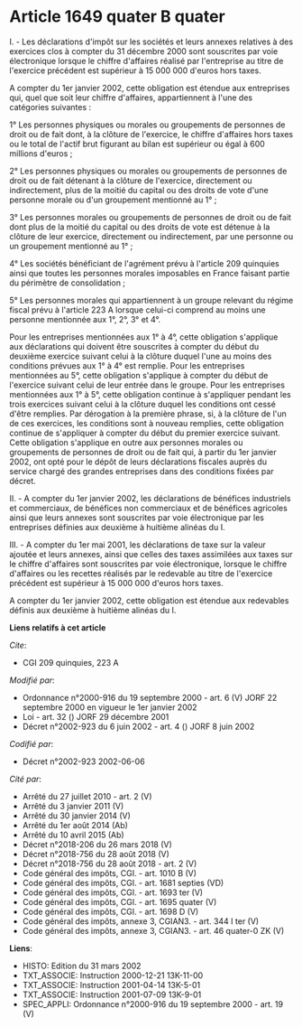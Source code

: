 # Article 1649 quater B quater

I. - Les déclarations d'impôt sur les sociétés et leurs annexes relatives à des exercices clos à compter du 31 décembre 2000
sont souscrites par voie électronique lorsque le chiffre d'affaires réalisé par l'entreprise au titre de l'exercice précédent
est supérieur à 15 000 000 d'euros hors taxes.

A compter du 1er janvier 2002, cette obligation est étendue aux entreprises qui, quel que soit leur chiffre d'affaires,
appartiennent à l'une des catégories suivantes :

1° Les personnes physiques ou morales ou groupements de personnes de droit ou de fait dont, à la clôture de l'exercice, le
chiffre d'affaires hors taxes ou le total de l'actif brut figurant au bilan est supérieur ou égal à 600 millions d'euros ;

2° Les personnes physiques ou morales ou groupements de personnes de droit ou de fait détenant à la clôture de l'exercice,
directement ou indirectement, plus de la moitié du capital ou des droits de vote d'une personne morale ou d'un groupement
mentionné au 1° ;

3° Les personnes morales ou groupements de personnes de droit ou de fait dont plus de la moitié du capital ou des droits de
vote est détenue à la clôture de leur exercice, directement ou indirectement, par une personne ou un groupement mentionné au
1° ;

4° Les sociétés bénéficiant de l'agrément prévu à l'article 209 quinquies ainsi que toutes les personnes morales imposables
en France faisant partie du périmètre de consolidation ;

5° Les personnes morales qui appartiennent à un groupe relevant du régime fiscal prévu à l'article 223 A lorsque celui-ci
comprend au moins une personne mentionnée aux 1°, 2°, 3° et 4°.

Pour les entreprises mentionnées aux 1° à 4°, cette obligation s'applique aux déclarations qui doivent être souscrites à
compter du début du deuxième exercice suivant celui à la clôture duquel l'une au moins des conditions prévues aux 1° à 4° est
remplie. Pour les entreprises mentionnées au 5°, cette obligation s'applique à compter du début de l'exercice suivant celui
de leur entrée dans le groupe. Pour les entreprises mentionnées aux 1° à 5°, cette obligation continue à s'appliquer pendant
les trois exercices suivant celui à la clôture duquel les conditions ont cessé d'être remplies. Par dérogation à la première
phrase, si, à la clôture de l'un de ces exercices, les conditions sont à nouveau remplies, cette obligation continue de
s'appliquer à compter du début du premier exercice suivant. Cette obligation s'applique en outre aux personnes morales ou
groupements de personnes de droit ou de fait qui, à partir du 1er janvier 2002, ont opté pour le dépôt de leurs déclarations
fiscales auprès du service chargé des grandes entreprises dans des conditions fixées par décret.

II. - A compter du 1er janvier 2002, les déclarations de bénéfices industriels et commerciaux, de bénéfices non commerciaux
et de bénéfices agricoles ainsi que leurs annexes sont souscrites par voie électronique par les entreprises définies aux
deuxième à huitième alinéas du I.

III. - A compter du 1er mai 2001, les déclarations de taxe sur la valeur ajoutée et leurs annexes, ainsi que celles des taxes
assimilées aux taxes sur le chiffre d'affaires sont souscrites par voie électronique, lorsque le chiffre d'affaires ou les
recettes réalisés par le redevable au titre de l'exercice précédent est supérieur à 15 000 000 d'euros hors taxes.

A compter du 1er janvier 2002, cette obligation est étendue aux redevables définis aux deuxième à huitième alinéas du I.

**Liens relatifs à cet article**

_Cite_:

  - CGI 209 quinquies, 223 A

_Modifié par_:

  - Ordonnance n°2000-916 du 19 septembre 2000 - art. 6 (V) JORF 22 septembre 2000 en vigueur le 1er janvier 2002
  - Loi - art. 32 () JORF 29 décembre 2001
  - Décret n°2002-923 du 6 juin 2002 - art. 4 () JORF 8 juin 2002

_Codifié par_:

  - Décret n°2002-923 2002-06-06

_Cité par_:

  - Arrêté du 27 juillet 2010 - art. 2 (V)
  - Arrêté du 3 janvier 2011 (V)
  - Arrêté du 30 janvier 2014 (V)
  - Arrêté du 1er août 2014 (Ab)
  - Arrêté du 10 avril 2015 (Ab)
  - Décret n°2018-206 du 26 mars 2018 (V)
  - Décret n°2018-756 du 28 août 2018 (V)
  - Décret n°2018-756 du 28 août 2018 - art. 2 (V)
  - Code général des impôts, CGI. - art. 1010 B (V)
  - Code général des impôts, CGI. - art. 1681 septies (VD)
  - Code général des impôts, CGI. - art. 1693 ter (V)
  - Code général des impôts, CGI. - art. 1695 quater (V)
  - Code général des impôts, CGI. - art. 1698 D (V)
  - Code général des impôts, annexe 3, CGIAN3. - art. 344 I ter (V)
  - Code général des impôts, annexe 3, CGIAN3. - art. 46 quater-0 ZK (V)

**Liens**:

  - HISTO: Edition du 31 mars 2002
  - TXT_ASSOCIE: Instruction 2000-12-21 13K-11-00
  - TXT_ASSOCIE: Instruction 2001-04-14 13K-5-01
  - TXT_ASSOCIE: Instruction 2001-07-09 13K-9-01
  - SPEC_APPLI: Ordonnance n°2000-916 du 19 septembre 2000 - art. 19 (V)
